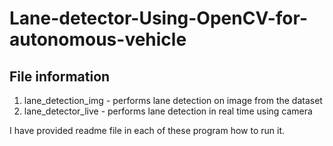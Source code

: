 # Lane-detector-Using-OpenCV-for-autonomous-vehicle

## File information

1. lane_detection_img - performs lane detection on image from the dataset
2. lane_detector_live - performs lane detection in real time using camera

I have provided readme file in each of these program how to run it.
